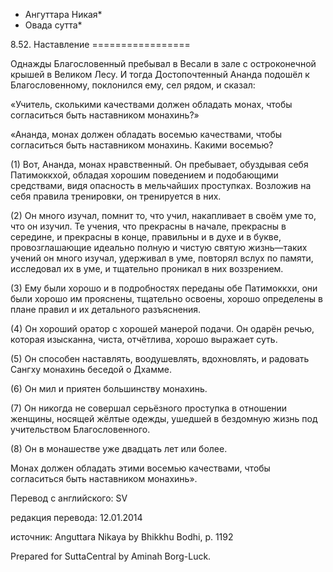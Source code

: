 * Ангуттара Никая*
* Овада сутта*

8\.52\. Наставление
\=\=\=\=\=\=\=\=\=\=\=\=\=\=\=\=\=

Однажды Благословенный пребывал в Весали в зале с остроконечной крышей в Великом Лесу\. И тогда Достопочтенный Ананда подошёл к Благословенному, поклонился ему, сел рядом, и сказал:

«Учитель, сколькими качествами должен обладать монах, чтобы согласиться быть наставником монахинь?»

«Ананда, монах должен обладать восемью качествами, чтобы согласиться быть наставником монахинь\. Какими восемью?

\(1\) Вот, Ананда, монах нравственный\. Он пребывает, обуздывая себя Патимоккхой, обладая хорошим поведением и подобающими средствами, видя опасность в мельчайших проступках\. Возложив на себя правила тренировки, он тренируется в них\.

\(2\) Он много изучал, помнит то, что учил, накапливает в своём уме то, что он изучил\. Те учения, что прекрасны в начале, прекрасны в середине, и прекрасны в конце, правильны и в духе и в букве, провозглашающие идеально полную и чистую святую жизнь—таких учений он много изучал, удерживал в уме, повторял вслух по памяти, исследовал их в уме, и тщательно проникал в них воззрением\.

\(3\) Ему были хорошо и в подробностях переданы обе Патимоккхи, они были хорошо им прояснены, тщательно освоены, хорошо определены в плане правил и их детального разъяснения\.

\(4\) Он хороший оратор с хорошей манерой подачи\. Он одарён речью, которая изысканна, чиста, отчётлива, хорошо выражает суть\.

\(5\) Он способен наставлять, воодушевлять, вдохновлять, и радовать Сангху монахинь беседой о Дхамме\.

\(6\) Он мил и приятен большинству монахинь\.

\(7\) Он никогда не совершал серьёзного проступка в отношении женщины, носящей жёлтые одежды, ушедшей в бездомную жизнь под учительством Благословенного\.

\(8\) Он в монашестве уже двадцать лет или более\.

Монах должен обладать этими восемью качествами, чтобы согласиться быть наставником монахинь»\.

Перевод с английского: SV

редакция перевода: 12\.01\.2014

источник: Anguttara Nikaya by Bhikkhu Bodhi, p\. 1192

Prepared for SuttaCentral by Aminah Borg\-Luck\.